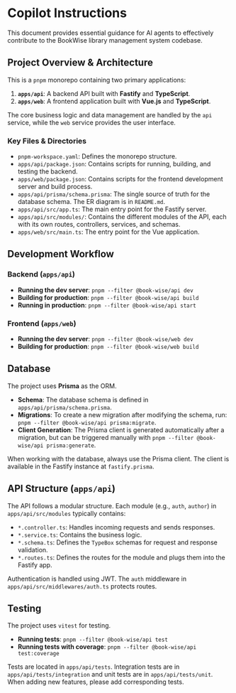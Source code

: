 # Copilot Instructions

This document provides essential guidance for AI agents to effectively contribute to the BookWise library management system codebase.

## Project Overview & Architecture

This is a `pnpm` monorepo containing two primary applications:

1.  **`apps/api`**: A backend API built with **Fastify** and **TypeScript**.
2.  **`apps/web`**: A frontend application built with **Vue.js** and **TypeScript**.

The core business logic and data management are handled by the `api` service, while the `web` service provides the user interface.

### Key Files & Directories

- `pnpm-workspace.yaml`: Defines the monorepo structure.
- `apps/api/package.json`: Contains scripts for running, building, and testing the backend.
- `apps/web/package.json`: Contains scripts for the frontend development server and build process.
- `apps/api/prisma/schema.prisma`: The single source of truth for the database schema. The ER diagram is in `README.md`.
- `apps/api/src/app.ts`: The main entry point for the Fastify server.
- `apps/api/src/modules/`: Contains the different modules of the API, each with its own routes, controllers, services, and schemas.
- `apps/web/src/main.ts`: The entry point for the Vue application.

## Development Workflow

### Backend (`apps/api`)

- **Running the dev server**: `pnpm --filter @book-wise/api dev`
- **Building for production**: `pnpm --filter @book-wise/api build`
- **Running in production**: `pnpm --filter @book-wise/api start`

### Frontend (`apps/web`)

- **Running the dev server**: `pnpm --filter @book-wise/web dev`
- **Building for production**: `pnpm --filter @book-wise/web build`

## Database

The project uses **Prisma** as the ORM.

- **Schema**: The database schema is defined in `apps/api/prisma/schema.prisma`.
- **Migrations**: To create a new migration after modifying the schema, run: `pnpm --filter @book-wise/api prisma:migrate`.
- **Client Generation**: The Prisma client is generated automatically after a migration, but can be triggered manually with `pnpm --filter @book-wise/api prisma:generate`.

When working with the database, always use the Prisma client. The client is available in the Fastify instance at `fastify.prisma`.

## API Structure (`apps/api`)

The API follows a modular structure. Each module (e.g., `auth`, `author`) in `apps/api/src/modules` typically contains:

- `*.controller.ts`: Handles incoming requests and sends responses.
- `*.service.ts`: Contains the business logic.
- `*.schema.ts`: Defines the `TypeBox` schemas for request and response validation.
- `*.routes.ts`: Defines the routes for the module and plugs them into the Fastify app.

Authentication is handled using JWT. The `auth` middleware in `apps/api/src/middlewares/auth.ts` protects routes.

## Testing

The project uses `vitest` for testing.

- **Running tests**: `pnpm --filter @book-wise/api test`
- **Running tests with coverage**: `pnpm --filter @book-wise/api test:coverage`

Tests are located in `apps/api/tests`. Integration tests are in `apps/api/tests/integration` and unit tests are in `apps/api/tests/unit`. When adding new features, please add corresponding tests.
